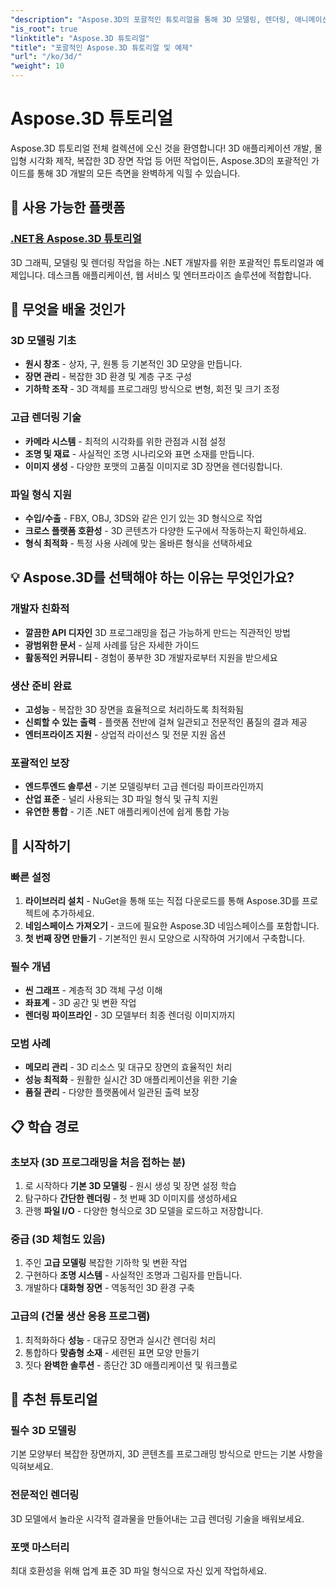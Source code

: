```yaml
---
"description": "Aspose.3D의 포괄적인 튜토리얼을 통해 3D 모델링, 렌더링, 애니메이션을 완벽하게 마스터하세요. 기본 모델링부터 고급 렌더링 기술까지 모두 다룹니다."
"is_root": true
"linktitle": "Aspose.3D 튜토리얼"
"title": "포괄적인 Aspose.3D 튜토리얼 및 예제"
"url": "/ko/3d/"
"weight": 10
---
```


# Aspose.3D 튜토리얼

Aspose.3D 튜토리얼 전체 컬렉션에 오신 것을 환영합니다! 3D 애플리케이션 개발, 몰입형 시각화 제작, 복잡한 3D 장면 작업 등 어떤 작업이든, Aspose.3D의 포괄적인 가이드를 통해 3D 개발의 모든 측면을 완벽하게 익힐 수 있습니다.

## 🎯 사용 가능한 플랫폼

### [.NET용 Aspose.3D 튜토리얼](./net/)
3D 그래픽, 모델링 및 렌더링 작업을 하는 .NET 개발자를 위한 포괄적인 튜토리얼과 예제입니다. 데스크톱 애플리케이션, 웹 서비스 및 엔터프라이즈 솔루션에 적합합니다.

## 🚀 무엇을 배울 것인가

### **3D 모델링 기초**
- **원시 창조** - 상자, 구, 원통 등 기본적인 3D 모양을 만듭니다.
- **장면 관리** - 복잡한 3D 환경 및 계층 구조 구성  
- **기하학 조작** - 3D 객체를 프로그래밍 방식으로 변형, 회전 및 크기 조정

### **고급 렌더링 기술**
- **카메라 시스템** - 최적의 시각화를 위한 관점과 시점 설정
- **조명 및 재료** - 사실적인 조명 시나리오와 표면 소재를 만듭니다.
- **이미지 생성** - 다양한 포맷의 고품질 이미지로 3D 장면을 렌더링합니다.

### **파일 형식 지원**
- **수입/수출** - FBX, OBJ, 3DS와 같은 인기 있는 3D 형식으로 작업
- **크로스 플랫폼 호환성** - 3D 콘텐츠가 다양한 도구에서 작동하는지 확인하세요.
- **형식 최적화** - 특정 사용 사례에 맞는 올바른 형식을 선택하세요

## 💡 Aspose.3D를 선택해야 하는 이유는 무엇인가요?

### **개발자 친화적**
- **깔끔한 API 디자인** 3D 프로그래밍을 접근 가능하게 만드는 직관적인 방법
- **광범위한 문서** - 실제 사례를 담은 자세한 가이드
- **활동적인 커뮤니티** - 경험이 풍부한 3D 개발자로부터 지원을 받으세요

### **생산 준비 완료**
- **고성능** - 복잡한 3D 장면을 효율적으로 처리하도록 최적화됨
- **신뢰할 수 있는 출력** - 플랫폼 전반에 걸쳐 일관되고 전문적인 품질의 결과 제공
- **엔터프라이즈 지원** - 상업적 라이선스 및 전문 지원 옵션

### **포괄적인 보장**
- **엔드투엔드 솔루션** - 기본 모델링부터 고급 렌더링 파이프라인까지
- **산업 표준** - 널리 사용되는 3D 파일 형식 및 규칙 지원
- **유연한 통합** - 기존 .NET 애플리케이션에 쉽게 통합 가능

## 🔧 시작하기

### **빠른 설정**
1. **라이브러리 설치** - NuGet을 통해 또는 직접 다운로드를 통해 Aspose.3D를 프로젝트에 추가하세요.
2. **네임스페이스 가져오기** - 코드에 필요한 Aspose.3D 네임스페이스를 포함합니다.
3. **첫 번째 장면 만들기** - 기본적인 원시 모양으로 시작하여 거기에서 구축합니다.

### **필수 개념**
- **씬 그래프** - 계층적 3D 객체 구성 이해
- **좌표계** - 3D 공간 및 변환 작업
- **렌더링 파이프라인** - 3D 모델부터 최종 렌더링 이미지까지

### **모범 사례**
- **메모리 관리** - 3D 리소스 및 대규모 장면의 효율적인 처리
- **성능 최적화** - 원활한 실시간 3D 애플리케이션을 위한 기술
- **품질 관리** - 다양한 플랫폼에서 일관된 출력 보장

## 📋 학습 경로

### **초보자** (3D 프로그래밍을 처음 접하는 분)
1. 로 시작하다 **기본 3D 모델링** - 원시 생성 및 장면 설정 학습
2. 탐구하다 **간단한 렌더링** - 첫 번째 3D 이미지를 생성하세요
3. 관행 **파일 I/O** - 다양한 형식으로 3D 모델을 로드하고 저장합니다.

### **중급** (3D 체험도 있음)
1. 주인 **고급 모델링** 복잡한 기하학 및 변환 작업
2. 구현하다 **조명 시스템** - 사실적인 조명과 그림자를 만듭니다.
3. 개발하다 **대화형 장면** - 역동적인 3D 환경 구축

### **고급의** (건물 생산 응용 프로그램)
1. 최적화하다 **성능** - 대규모 장면과 실시간 렌더링 처리
2. 통합하다 **맞춤형 소재** - 세련된 표면 모양 만들기
3. 짓다 **완벽한 솔루션** - 종단간 3D 애플리케이션 및 워크플로

## 🌟 추천 튜토리얼

### **필수 3D 모델링**
기본 모양부터 복잡한 장면까지, 3D 콘텐츠를 프로그래밍 방식으로 만드는 기본 사항을 익혀보세요.

### **전문적인 렌더링**
3D 모델에서 놀라운 시각적 결과물을 만들어내는 고급 렌더링 기술을 배워보세요.

### **포맷 마스터리**
최대 호환성을 위해 업계 표준 3D 파일 형식으로 자신 있게 작업하세요.